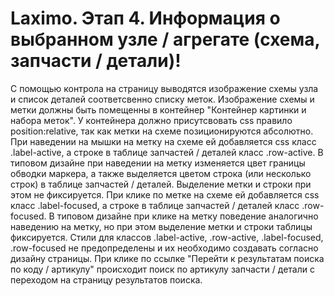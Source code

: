 ﻿---
description: 2.4.7
---
# Laximo. Этап 4. Информация о выбранном узле / агрегате (схема, запчасти / детали)!
С помощью контрола на страницу выводятся изображение схемы узла и список деталей соответсвенно списку меток.
Изображение схемы и метки должны быть помещенны в контейнер "Контейнер картинки и набора меток". У контейнера должно присутсвовать css правило position:relative, так как метки на схеме позиционируются абсолютно.
При наведении на мышки на метку на схеме ей добавляется css класс .label-active, а строке в таблице запчастей / деталей класс .row-active. В типовом дизайне при наведении на метку изменяется цвет границы обводки маркера, а также выделяется цветом строка (или несколько строк) в таблице запчастей / деталей. 
Выделение метки и строки при этом не фиксируется.
При клике по метке на схеме ей добавляется css класс .label-focused, а строке в таблице запчастей / деталей класс .row-focused. В типовом дизайне при клике на метку поведение аналогично наведению на метку, но при этом выделение метки и строки таблицы фиксируется.
Стили для классов .label-active, .row-active, .label-focused, .row-focused не предопределены и их необходимо создавать согласно дизайну страницы.
При клике по ссылке "Перейти к результатам поиска по коду / артикулу" происходит поиск по артикулу запчасти / детали с переходом на страницу результатов поиска.
